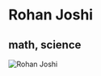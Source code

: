 # Rohan Joshi
## math, science
![Rohan Joshi](https://github.com/rodabro123/rojoshi.github.io/assets/123524713/e31919cb-31ef-4d49-b614-2f66632f3f3d)
